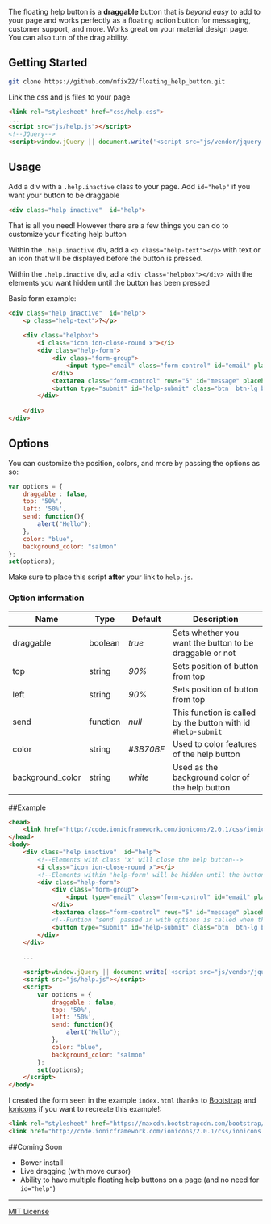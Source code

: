 The floating help button is a **draggable** button that is _beyond easy_ to add to your page and works perfectly as a floating action button for messaging, customer support, and more. Works great on your material design page. You can also turn of the drag ability.

## Getting Started

```bash
git clone https://github.com/mfix22/floating_help_button.git
```

Link the css and js files to your page
```html
<link rel="stylesheet" href="css/help.css">
...
<script src="js/help.js"></script>
<!--JQuery-->
<script>window.jQuery || document.write('<script src="js/vendor/jquery-1.11.2.js"><\/script>');</script>
```

## Usage
Add a div with a `.help.inactive` class to your page. Add `id="help"` if you want your button to be draggable
```html
<div class="help inactive"  id="help">
```

That is all you need! However there are a few things you can do to customize your floating help button

Within the `.help.inactive` div, add a `<p class="help-text"></p>` with text or an icon that will be displayed before the button is pressed. 

Within the `.help.inactive` div, ad a `<div class="helpbox"></div>` with the elements you want hidden until the button has been pressed

Basic form example:
```html
<div class="help inactive"  id="help">
    <p class="help-text">?</p>
    
    <div class="helpbox">
        <i class="icon ion-close-round x"></i>
        <div class="help-form">
            <div class="form-group">
                <input type="email" class="form-control" id="email" placeholder="Email" required>
            </div>
            <textarea class="form-control" rows="5" id="message" placeholder="Message" required></textarea>
            <button type="submit" id="help-submit" class="btn  btn-lg btn-block">SEND</button>
        </div>
            
    </div>
</div>
```

## Options
You can customize the position, colors, and more by passing the options as so: 
```js
var options = {
    draggable : false,
    top: '50%',
    left: '50%',
    send: function(){
        alert("Hello");
    },
    color: "blue",
    background_color: "salmon"
};
set(options);
```


Make sure to place this script **after** your link to `help.js`.

### Option information
 Name          | Type        | Default     | Description 
 ------------- | ----------- | ----------- | ----------- 
 draggable     | boolean     | _true_      | Sets whether you want the button to be draggable or not
 top           | string      | _90%_       | Sets position of button from top
 left          | string      | _90%_       | Sets position of button from top
 send          | function    | _null_      | This function is called by the button with id `#help-submit`
 color         | string      | _#3B70BF_   | Used to color features of the help button
 background_color| string    | _white_   | Used as the background color of the help button

##Example
```html
<head>
	<link href="http://code.ionicframework.com/ionicons/2.0.1/css/ionicons.min.css" rel="stylesheet"/>
</head>
<body>
	<div class="help inactive"  id="help">
		<!--Elements with class 'x' will close the help button-->
	    <i class="icon ion-close-round x"></i> 
	    <!--Elements within 'help-form' will be hidden until the button is clicked-->
	    <div class="help-form">
	        <div class="form-group">
	            <input type="email" class="form-control" id="email" placeholder="Email" required>
	        </div>
	        <textarea class="form-control" rows="5" id="message" placeholder="Message" required></textarea>
	        <!--Funtion 'send' passed in with options is called when this button is clicked-->
	        <button type="submit" id="help-submit" class="btn  btn-lg btn-block">SEND</button>
	    </div>
	</div>
	
	...

	<script>window.jQuery || document.write('<script src="js/vendor/jquery-1.11.2.js"><\/script>');</script>
	<script src="js/help.js"></script>
	<script>
		var options = {
	        draggable : false,
	        top: '50%',
	        left: '50%',
	        send: function(){
	            alert("Hello");
	        },
	        color: "blue",
	        background_color: "salmon"
	    };
	    set(options);
	</script>
</body>
```


I created the form seen in the example `index.html` thanks to [Bootstrap](http://getbootstrap.com/) and [Ionicons](http://ionicons.com/) if you want to recreate this example!:
```html
<link rel="stylesheet" href="https://maxcdn.bootstrapcdn.com/bootstrap/3.3.5/css/bootstrap.min.css">
<link href="http://code.ionicframework.com/ionicons/2.0.1/css/ionicons.min.css" rel="stylesheet"/>
```

##Coming Soon
- Bower install
- Live dragging (with move cursor)
- Ability to have multiple floating help buttons on a page (and no need for `id="help"`)
---

[MIT License](https://github.com/mfix22/floating_help_button/blob/master/LICENSE)

